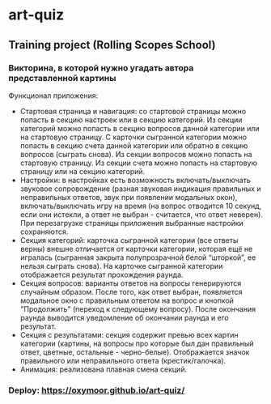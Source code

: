 # art-quiz
## Training project (Rolling Scopes School)
### Викторина, в которой нужно угадать автора представленной картины
Функционал приложения:  
- Стартовая страница и навигация: со стартовой страницы можно попасть в секцию настроек или в секцию категорий. Из секции категорий можно попасть в секцию вопросов данной категории или на стартовую страницу. С карточки сыгранной категории можно попасть в секцию счета данной категории или обратно в секцию вопросов (сыграть снова). Из секции вопросов можно попасть на стартовую страницу. Из секции счета можно попасть на стартовую страницу или на секцию категорий. 
- Настройки: в настройках есть возможность включать/выключать звуковое сопровождение (разная звуковая индикация правильных и неправильных ответов, звук при появлении модальных окон), включать/выключать игру на время (на вопрос отводится 10 секунд, если они истекли, а ответ не выбран - считается, что ответ неверен). При перезагрузке страницы приложения выбранные настройки сохраняются. 
- Секция категорий: карточка сыгранной категории (все ответы верны) внешне отличается от карточки категории, которая ещё не игралась (сыгранная закрыта полупрозрачной белой “шторкой”,  ее нельзя сыграть снова). На карточке сыгранной категории отображается результат прохождения раунда. 
- Секция вопросов: варианты ответов на вопросы генерируются случайным образом. После того, как ответ выбран, появляется модальное окно с правильным ответом на вопрос и кнопкой "Продолжить" (переход к следующему вопросу). После окончания раунда выводится уведомление об окончании раунда и его результат. 
- Секция с результатами: секция содержит превью всех картин категории (картины, на вопросы про которые был дан правильный ответ, цветные, остальные - черно-белые). Отображается значок правильного или неправильного ответа (крестик/галочка). 
- Анимация: реализована плавная смена секций. 
### Deploy: https://oxymoor.github.io/art-quiz/
